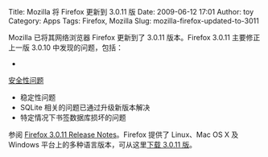 Title: Mozilla 将 Firefox 更新到 3.0.11 版
Date: 2009-06-12 17:01
Author: toy
Category: Apps
Tags: Firefox, Mozilla
Slug: mozilla-firefox-updated-to-3011

Mozilla 已将其网络浏览器 Firefox 更新到了 3.0.11 版本。Firefox 3.0.11
主要修正上一版 3.0.10 中发现的问题，包括：

*
[安全性问题](http://www.mozilla.org/security/known-vulnerabilities/firefox30.html#firefox3.0.11)  
* 稳定性问题  
* SQLite 相关的问题已通过升级新版本解决  
* 特定情况下书签数据库损坏的问题

参阅 [Firefox 3.0.11 Release
Notes](http://www.mozilla.com/en-US/firefox/3.0.11/releasenotes/)。Firefox
提供了 Linux、Mac OS X 及 Windows 平台上的多种语言版本，可从这里[下载
3.0.11 版](http://www.mozilla.com/en-US/firefox/all.html)。
